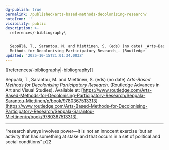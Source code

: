 ```yaml
---
dg-publish: true
permalink: /published/arts-based-methods-decolonising-research/
noteIcon: ''
visibility: public
description: >-
  references/-bibliography\


  Seppälä, T., Sarantou, M. and Miettinen, S. (eds) (no date) _Arts-Based
  Methods for Decolonising Participatory Research_. (Routledge 
updated: '2025-10-15T21:01:34.003Z'
---
```


[[references/-bibliography\|-bibliography]]

Seppälä, T., Sarantou, M. and Miettinen, S. (eds) (no date) _Arts-Based Methods for Decolonising Participatory Research_. (Routledge Advances in Art and Visual Studies). Available at: [https://www.routledge.com/Arts-Based-Methods-for-Decolonising-Participatory-Research/Seppala-Sarantou-Miettinen/p/book/9780367513313](https://www.routledge.com/Arts-Based-Methods-for-Decolonising-Participatory-Research/Seppala-Sarantou-Miettinen/p/book/9780367513313).

---
“research always involves power—it is not an innocent exercise ‘but an activity that has something at stake and that occurs in a set of political and social conditions” p22
